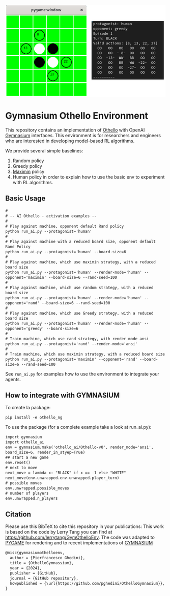 <img src="othello_ai/imgs/ScreenHumanAnsi.png">  

# Gymnasium Othello Environment

This repository contains an implementation of [Othello](https://en.wikipedia.org/wiki/Othello) with OpenAI [Gymnasium](https://gymnasium.farama.org/index.html) interfaces. This environment is for researchers and engineers who are interested in developing model-based RL algorithms.

We provide several simple baselines:
1. Random policy
2. Greedy policy
3. [Maximin](https://en.wikipedia.org/wiki/Minimax) policy
4. Human policy
in order to explain how to use the basic env to experiment with RL algorithms.

## Basic Usage

```
#
# -- AI Othello - activation examples --
#
# Play against machine, opponent default Rand policy
python run_ai.py --protagonist='human'
#
# Play against machine with a reduced board size, opponent default Rand Policy
python run_ai.py --protagonist='human' --board-size=6
#
# Play against machine, which use maximin strategy, with a reduced board size
python run_ai.py --protagonist='human' --render-mode='human' --opponent='maximin' --board-size=6 --rand-seed=100
#
# Play against machine, which use random strategy, with a reduced board size
python run_ai.py --protagonist='human' --render-mode='human' --opponent='rand' --board-size=6 --rand-seed=100
#
# Play against machine, which use Greedy strategy, with a reduced board size
python run_ai.py --protagonist='human' --render-mode='human' --opponent='greedy' --board-size=6
#
# Train machine, which use rand strategy, with render mode ansi
python run_ai.py --protagonist='rand' --render-mode='ansi'
#
# Train machine, which use maximin strategy, with a reduced board size
python run_ai.py --protagonist='maximin' --opponent='rand' --board-size=6 --rand-seed=100
```
See `run_ai.py` for examples how to use the environment to integrate your agents.

## How to integrate with GYMNASIUM
To create la package:
```
pip install -e othello_ng
```
To use the package (for a complete example take a look at run_ai.py):
```
import gymnasium
import othello_ai
env = gymnasium.make('othello_ai/Othello-v0', render_mode='ansi', board_size=6, render_in_styep=True)
## start a new game
env.reset()
# next to move
next_move = lambda x: "BLACK" if x == -1 else "WHITE"
next_move(env.unwrapped.env.unwrapped.player_turn)
# possible moves
env.unwrapped.possible_moves
# number of players
env.unwrapped.n_players
```
## Citation
Please use this BibTeX to cite this repository in your publications:
This work is based on the code by Lerry Tang you can find at https://github.com/lerrytang/GymOthelloEnv.
The code was adapted to [PYGAME](https://www.pygame.org) for rendering and to recent implementations of [GYMNASIUM](https://gymnasium.farama.org/index.html) 

```
@misc{gymnasiumothelloenv,
  author = {Pierfrancesco Ghedini},
  title = {OthelloGymnassium},
  year = {2024},
  publisher = {GitHub},
  journal = {GitHub repository},
  howpublished = {\url{https://github.com/pghedini/OthelloGymnasium}},
}
```
